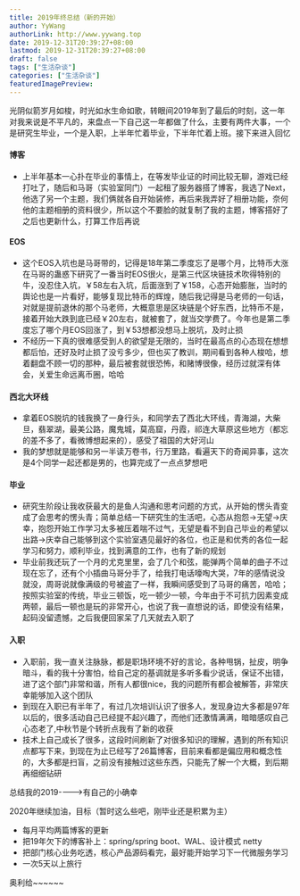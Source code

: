```yaml
---
title: 2019年终总结（新的开始）
author: YyWang
authorLink: http://www.yywang.top
date: 2019-12-31T20:39:27+08:00
lastmod: 2019-12-31T20:39:27+08:00
draft: false
tags: ["生活杂谈"]
categories: ["生活杂谈"]
featuredImagePreview: 
---
```

光阴似箭岁月如梭，时光如水生命如歌，转眼间2019年到了最后的时刻，这一年对我来说是不平凡的，来盘点一下自己这一年都做了什么，主要有两件大事，一个是研究生毕业，一个是入职，上半年忙着毕业，下半年忙着上班。接下来进入回忆

#### 博客

* 上半年基本一心扑在毕业的事情上，在等发毕业证的时间比较无聊，游戏已经打吐了，随后和马哥（实验室同门）一起租了服务器搭了博客，我选了Next，他选了另一个主题，我们俩就各自开始装修，再后来我弄好了相册功能，奈何他的主题相册的资料很少，所以这个不要脸的就复制了我的主题，博客搭好了之后也更新什么，打算工作后再说

#### EOS

* 这个EOS入坑也是马哥带的，记得是18年第二季度忘了是哪个月，比特币大涨在马哥的蛊惑下研究了一番当时EOS很火，是第三代区块链技术吹得特别的牛，没忍住入坑，￥58左右入坑，后面涨到了￥158，心态开始膨胀，当时的舆论也是一片看好，能够复现比特币的辉煌，随后我记得是马老师的一句话，对就是提前退休的那个马老师，大概意思是区块链是个好东西，比特币不是，接着开始大跌到底已经￥20左右，就被套了，就当交学费了。今年也是第二季度忘了哪个月EOS回涨了，到￥53想都没想马上脱坑，及时止损
* 不经历一下真的很难感受到人的欲望是无限的，当时在最高点的心态现在想想都后怕，还好及时止损了没亏多少，但也买了教训，期间看到各种人梭哈，想着翻盘不顾一切的那种，最后被套就很恐怖，和赌博很像，经历过就深有体会，关爱生命远离币圈，哈哈

#### 西北大环线

* 拿着EOS脱坑的钱我换了一身行头，和同学去了西北大环线，青海湖，大柴旦，翡翠湖，最美公路，魔鬼城，莫高窟，丹霞，祁连大草原这些地方（都忘的差不多了，看微博想起来的），感受了祖国的大好河山
* 我的梦想就是能够和另一半读万卷书，行万里路，看遍天下的奇闻异事，这次是4个同学一起还都是男的，也算完成了一点点梦想吧

#### 毕业

* 研究生阶段让我收获最大的是鱼人沟通和思考问题的方式，从开始的愣头青变成了会思考的愣头青；简单总结一下研究生的生活吧，心态从抱怨->无望->庆幸，抱怨开始工作学习太多被压着喘不过气，无望是看不到自己毕业的希望以出路->庆幸自己能够到这个实验室遇见最好的各位，也正是和优秀的各位一起学习和努力，顺利毕业，找到满意的工作，也有了新的规划
* 毕业前我还玩了一个月的尤克里里，会了几个和弦，能弹两个简单的曲子不过现在忘了，还有个小插曲马哥分手了，给我打电话嚎啕大哭，7年的感情说没就没，周哥说就像满级的号被盗了一样，我瞬间感受到了马哥的痛苦，哈哈；按照实验室的传统，毕业三顿饭，吃一顿少一顿，今年由于不可抗力因素变成两顿，最后一顿也是玩的非常开心，也说了我一直想说的话，即使没有结果，起码没留遗憾，之后我便回家呆了几天就去入职了

#### 入职

* 入职前，我一直关注脉脉，都是职场环境不好的言论，各种甩锅，扯皮，明争暗斗，看的我十分害怕，给自己定的基调就是多听多看少说话，保证不出错，进了这个部门非常和谐，所有人都很nice，我的问题所有都会被解答，非常庆幸能够加入这个团队
* 到现在入职已有半年了，有过几次培训认识了很多人，发现身边大多都是97年以后的，很多活动自己已经提不起兴趣了，而他们还激情满满，暗暗感叹自己心态老了,中秋节是个转折点我有了新的收获
* 技术上自己成长了很多，这段时间刷新了对很多知识的理解，遇到的所有知识点都写下来，到现在为止已经写了26篇博客，目前来看都是偏应用和概念性的，大多都是扫盲，之前没有接触过这些东西，只能先了解一个大概，到后期再细细钻研

总结我的2019---->有自己的小确幸
			
2020年继续加油，目标（暂时这么些吧，刚毕业还是积累为主）

* 每月平均两篇博客的更新
* 把19年欠下的博客补上：spring/spring boot、WAL、设计模式 netty 
* 把部门核心业务吃透，核心产品源码看完，最好能开始学习下一代微服务学习
* 一次5天以上旅行

奥利给~~~~~~
